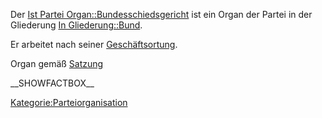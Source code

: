 Der [Ist Partei
Organ::Bundesschiedsgericht](/wiki/Ist_Partei_Organ::Bundesschiedsgericht "wikilink")
ist ein Organ der Partei in der Gliederung [In
Gliederung::Bund](/wiki/In_Gliederung::Bund "wikilink").

Er arbeitet nach seiner
[Geschäftsortung](/wiki/Hat_Geschäftsordnung::Bundesschiedsgericht_GO "wikilink").

Organ gemäß
[Satzung](/wiki/Ist_definiert_in_Satzung::Satzung#.C2.A7_9_-_Organe_der_Bundespartei "wikilink")

\_\_SHOWFACTBOX\_\_

[Kategorie:Parteiorganisation](/wiki/Kategorie:Parteiorganisation "wikilink")
